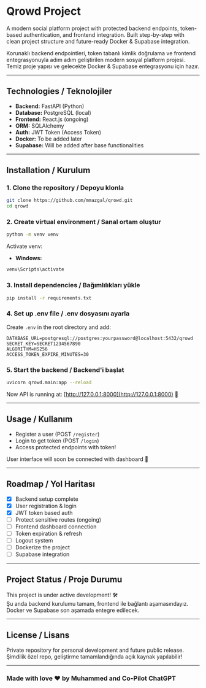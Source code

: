 # Qrowd Project

A modern social platform project with protected backend endpoints, token-based authentication, and frontend integration. Built step-by-step with clean project structure and future-ready Docker & Supabase integration.

Korunaklı backend endpointleri, token tabanlı kimlik doğrulama ve frontend entegrasyonuyla adım adım geliştirilen modern sosyal platform projesi. Temiz proje yapısı ve gelecekte Docker & Supabase entegrasyonu için hazır.

---

## Technologies / Teknolojiler

- **Backend:** FastAPI (Python)
- **Database:** PostgreSQL (local)
- **Frontend:** React.js (ongoing)
- **ORM:** SQLAlchemy
- **Auth:** JWT Token (Access Token)
- **Docker:** To be added later
- **Supabase:** Will be added after base functionalities

---

## Installation / Kurulum

### 1. Clone the repository / Depoyu klonla

```bash
git clone https://github.com/mmazgal/qrowd.git
cd qrowd
```

### 2. Create virtual environment / Sanal ortam oluştur

```bash
python -m venv venv
```

Activate venv:

- **Windows:**
```bash
venv\Scripts\activate
```

### 3. Install dependencies / Bağımlılıkları yükle

```bash
pip install -r requirements.txt
```

### 4. Set up .env file / .env dosyasını ayarla

Create `.env` in the root directory and add:

```env
DATABASE_URL=postgresql://postgres:yourpassword@localhost:5432/qrowd
SECRET_KEY=SECRET1234567890
ALGORITHM=HS256
ACCESS_TOKEN_EXPIRE_MINUTES=30
```

### 5. Start the backend / Backend'i başlat

```bash
uvicorn qrowd.main:app --reload
```

Now API is running at: [http://127.0.0.1:8000](http://127.0.0.1:8000) 🚀

---

## Usage / Kullanım

- Register a user (POST `/register`)
- Login to get token (POST `/login`)
- Access protected endpoints with token!

User interface will soon be connected with dashboard 🎉

---

## Roadmap / Yol Haritası

- [x] Backend setup complete
- [x] User registration & login
- [x] JWT token based auth
- [ ] Protect sensitive routes (ongoing)
- [ ] Frontend dashboard connection
- [ ] Token expiration & refresh
- [ ] Logout system
- [ ] Dockerize the project
- [ ] Supabase integration

---

## Project Status / Proje Durumu

This project is under active development! 🛠️  
Şu anda backend kurulumu tamam, frontend ile bağlantı aşamasındayız. Docker ve Supabase son aşamada entegre edilecek.

---

## License / Lisans

Private repository for personal development and future public release.  
Şimdilik özel repo, geliştirme tamamlandığında açık kaynak yapılabilir!

---

### Made with love ❤️ by Muhammed and Co-Pilot ChatGPT

